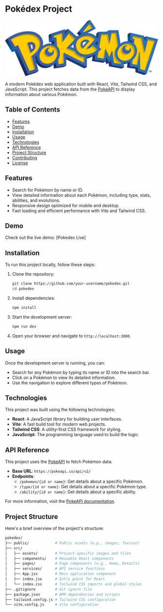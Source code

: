 # Pokédex Project

![Pokédex](./public/assets/pokedex-banner.png)

A modern Pokédex web application built with React, Vite, Tailwind CSS, and JavaScript. This project fetches data from the [PokeAPI](https://pokeapi.co/) to display information about various Pokémon.

## Table of Contents

- [Features](#features)
- [Demo](#demo)
- [Installation](#installation)
- [Usage](#usage)
- [Technologies](#technologies)
- [API Reference](#api-reference)
- [Project Structure](#project-structure)
- [Contributing](#contributing)
- [License](#license)

## Features

- Search for Pokémon by name or ID.
- View detailed information about each Pokémon, including type, stats, abilities, and evolutions.
- Responsive design optimized for mobile and desktop.
- Fast loading and efficient performance with Vite and Tailwind CSS.

## Demo

Check out the live demo: [Pokedex Live] <!-- (https://your-demo-link.com) -->

## Installation

To run this project locally, follow these steps:

1. Clone the repository:
    ```bash
    git clone https://github.com/your-username/pokedex.git
    cd pokedex
    ```

2. Install dependencies:
    ```bash
    npm install
    ```

3. Start the development server:
    ```bash
    npm run dev
    ```

4. Open your browser and navigate to `http://localhost:3000`.

## Usage

Once the development server is running, you can:

- Search for any Pokémon by typing its name or ID into the search bar.
- Click on a Pokémon to view its detailed information.
- Use the navigation to explore different types of Pokémon.

## Technologies

This project was built using the following technologies:

- **React**: A JavaScript library for building user interfaces.
- **Vite**: A fast build tool for modern web projects.
- **Tailwind CSS**: A utility-first CSS framework for styling.
- **JavaScript**: The programming language used to build the logic.

## API Reference

This project uses the [PokeAPI](https://pokeapi.co/) to fetch Pokémon data.

- **Base URL**: `https://pokeapi.co/api/v2/`
- **Endpoints**:
  - `/pokemon/{id or name}`: Get details about a specific Pokémon.
  - `/type/{id or name}`: Get details about a specific Pokémon type.
  - `/ability/{id or name}`: Get details about a specific ability.

For more information, visit the [PokeAPI documentation](https://pokeapi.co/docs/v2).

## Project Structure

Here's a brief overview of the project's structure:

```bash
pokedex/
├── public/            # Public assets (e.g., images, favicon)
├── src/
│   ├── assets/        # Project-specific images and files
│   ├── components/    # Reusable React components
│   ├── pages/         # Page components (e.g., Home, Details)
│   ├── services/      # API service functions
│   ├── App.jsx        # Main application component
│   ├── index.jsx      # Entry point for React
│   └── index.css      # Tailwind CSS imports and global styles
├── .gitignore         # Git ignore file
├── package.json       # NPM dependencies and scripts
├── tailwind.config.js # Tailwind CSS configuration
└── vite.config.js     # Vite configuration
